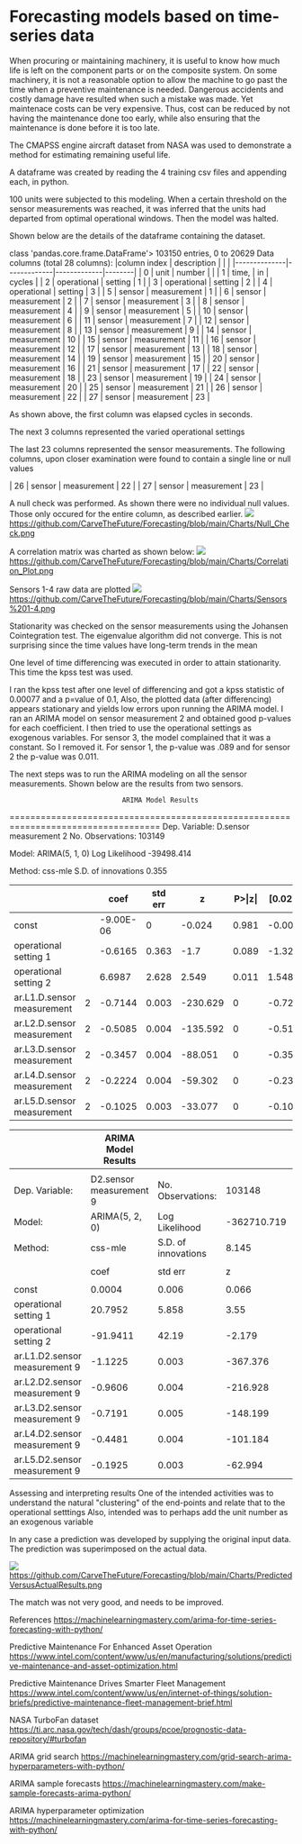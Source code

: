 # Forecasting models based on time-series data
When procuring or maintaining machinery, it is useful to know how much life is left on the component parts or on the composite system.
On some machinery, it is not a reasonable option to allow the machine to go past the time when a preventive maintenance is needed. 
Dangerous accidents and costly damage have resulted when such a mistake was made.
Yet maintenace costs can be very expensive.
Thus, cost can be reduced by not having the maintenance done too early, while also ensuring that the maintenance is done before it is too late.

The CMAPSS engine aircraft dataset from NASA was used to demonstrate a method for estimating remaining useful life.

A dataframe was created by reading the 4 training csv files and appending each, in python.


100 units were subjected to this modeling.
When a certain threshold on the sensor measurements was reached, it was inferred that the units had departed from optimal operational windows. Then the model was halted.

Shown below are the details of the dataframe containing the dataset.


class 'pandas.core.frame.DataFrame'>
103150 entries, 0 to 20629
Data columns (total 28 columns):
|column index  | description |             |        |
|--------------|-------------|-------------|--------|
| 0            | unit        | number      |        |
| 1            | time,       | in          | cycles |
| 2            | operational | setting     | 1      |
| 3            | operational | setting     | 2      |
| 4            | operational | setting     | 3      |
| 5            | sensor      | measurement | 1      |
| 6            | sensor      | measurement | 2      |
| 7            | sensor      | measurement | 3      |
| 8            | sensor      | measurement | 4      |
| 9            | sensor      | measurement | 5      |
| 10           | sensor      | measurement | 6      |
| 11           | sensor      | measurement | 7      |
| 12           | sensor      | measurement | 8      |
| 13           | sensor      | measurement | 9      |
| 14           | sensor      | measurement | 10     |
| 15           | sensor      | measurement | 11     |
| 16           | sensor      | measurement | 12     |
| 17           | sensor      | measurement | 13     |
| 18           | sensor      | measurement | 14     |
| 19           | sensor      | measurement | 15     |
| 20           | sensor      | measurement | 16     |
| 21           | sensor      | measurement | 17     |
| 22           | sensor      | measurement | 18     |
| 23           | sensor      | measurement | 19     |
| 24           | sensor      | measurement | 20     |
| 25           | sensor      | measurement | 21     |
| 26           | sensor      | measurement | 22     |
| 27           | sensor      | measurement | 23     |

As shown above, the first column was elapsed cycles in seconds.

The next 3 columns represented the varied operational settings

The last 23 columns represented the sensor measurements.
The following columns, upon closer examination were found to contain a single line or null values


| 26           | sensor      | measurement | 22     |
| 27           | sensor      | measurement | 23     |

A null check was performed. As shown there were no individual null values. Those only occured for the entire column, as described earlier.
![](Charts/Null_Check.png)
https://github.com/CarveTheFuture/Forecasting/blob/main/Charts/Null_Check.png


A correlation matrix was charted as shown below:
![](Charts/Correlation_Plot.png)
https://github.com/CarveTheFuture/Forecasting/blob/main/Charts/Correlation_Plot.png

Sensors 1-4 raw data are plotted
![](Charts/Sensors%201-4.png)
https://github.com/CarveTheFuture/Forecasting/blob/main/Charts/Sensors%201-4.png

Stationarity was checked on the sensor measurements using the Johansen Cointegration test.
The eigenvalue algorithm did not converge.
This is not surprising since the time values have long-term trends in the mean

One level of time differencing was executed in order to attain stationarity.
This time the kpss test was used. 

I ran the kpss test after one level of differencing and got a kpss statistic of 0.00077 and a p=value of
 0.1, Also, the plotted data (after differencing) appears stationary and yields low errors upon running the ARIMA model.
I ran an ARIMA model on sensor measurement 2 and obtained good p-values for each coefficient.
I then tried to use the operational settings as exogenous variables. For sensor 3, the model complained that it was a constant. 
So I removed it. For sensor 1, the p-value was .089 and for sensor 2 the p-value was 0.011.

The next steps was to run the ARIMA modeling on all the sensor measurements.
Shown below are the results from two sensors.

                                ARIMA Model Results                                
===================================================================================
Dep. Variable:     D.sensor measurement  2   No. Observations:               103149

Model:                      ARIMA(5, 1, 0)   Log Likelihood              -39498.414

Method:                            css-mle   S.D. of innovations              0.355


                                                                                   
|                            |   | coef      | std err | z        | P>\|z\| | [0.025 | 0.975] |
|----------------------------|---|-----------|---------|----------|---------|--------|--------|
| const                      |   | -9.00E-06 | 0       | -0.024   | 0.981   | -0.001 | 0.001  |
| operational setting 1      |   | -0.6165   | 0.363   | -1.7     | 0.089   | -1.327 | 0.094  |
| operational setting 2      |   | 6.6987    | 2.628   | 2.549    | 0.011   | 1.548  | 11.849 |
| ar.L1.D.sensor measurement | 2 | -0.7144   | 0.003   | -230.629 | 0       | -0.72  | -0.708 |
| ar.L2.D.sensor measurement | 2 | -0.5085   | 0.004   | -135.592 | 0       | -0.516 | -0.501 |
| ar.L3.D.sensor measurement | 2 | -0.3457   | 0.004   | -88.051  | 0       | -0.353 | -0.338 |
| ar.L4.D.sensor measurement | 2 | -0.2224   | 0.004   | -59.302  | 0       | -0.23  | -0.215 |
| ar.L5.D.sensor measurement | 2 | -0.1025   | 0.003   | -33.077  | 0       | -0.109 | -0.096 |

                                                                        
|                                | ARIMA Model Results      |                     |             |         |          |        |   |
|--------------------------------|--------------------------|---------------------|-------------|---------|----------|--------|---|
|                                |                          |                     |             |         |          |        |   |
| Dep. Variable:                 | D2.sensor measurement  9 | No. Observations:   | 103148      |         |          |        |   |
| Model:                         | ARIMA(5, 2, 0)           | Log Likelihood      | -362710.719 |         |          |        |   |
| Method:                        | css-mle                  | S.D. of innovations | 8.145       |         |          |        |   |
|                                |                          |                     |             |         |          |        |   |
|                                | coef                     | std err             | z           | P>\|z\| | [0.025   | 0.975] |   |
|                                |                          |                     |             |         |          |        |   |
| const                          | 0.0004                   | 0.006               | 0.066       | 0.948   | -0.011   | 0.012  |   |
| operational setting 1          | 20.7952                  | 5.858               | 3.55        | 0       | 9.315    | 32.276 |   |
| operational setting 2          | -91.9411                 | 42.19               | -2.179      | 0.029   | -174.633 | -9.25  |   |
| ar.L1.D2.sensor measurement  9 | -1.1225                  | 0.003               | -367.376    | 0       | -1.129   | -1.117 |   |
| ar.L2.D2.sensor measurement  9 | -0.9606                  | 0.004               | -216.928    | 0       | -0.969   | -0.952 |   |
| ar.L3.D2.sensor measurement  9 | -0.7191                  | 0.005               | -148.199    | 0       | -0.729   | -0.71  |   |
| ar.L4.D2.sensor measurement  9 | -0.4481                  | 0.004               | -101.184    | 0       | -0.457   | -0.439 |   |
| ar.L5.D2.sensor measurement  9 | -0.1925                  | 0.003               | -62.994     | 0       | -0.198   | -0.186 |   |

Assessing and interpreting results
One of the intended activities was to understand the natural "clustering" of the end-points and relate that to the operational setttings
Also, intended was to perhaps add the unit number as an exogenous variable

In any case a prediction was developed by supplying the original input data.
The prediction was superimposed on the actual data. 

![](Charts/PredictedVersusActualResults.png)
https://github.com/CarveTheFuture/Forecasting/blob/main/Charts/PredictedVersusActualResults.png

The match was not very good, and needs to be improved.

References
https://machinelearningmastery.com/arima-for-time-series-forecasting-with-python/  


 Predictive Maintenance For Enhanced Asset Operation  
https://www.intel.com/content/www/us/en/manufacturing/solutions/predictive-maintenance-and-asset-optimization.html

Predictive Maintenance Drives Smarter Fleet Management  
https://www.intel.com/content/www/us/en/internet-of-things/solution-briefs/predictive-maintenance-fleet-management-brief.html

NASA TurboFan dataset  
https://ti.arc.nasa.gov/tech/dash/groups/pcoe/prognostic-data-repository/#turbofan  

ARIMA grid search
https://machinelearningmastery.com/grid-search-arima-hyperparameters-with-python/  

ARIMA sample forecasts
https://machinelearningmastery.com/make-sample-forecasts-arima-python/  

ARIMA hyperparameter optimization
https://machinelearningmastery.com/arima-for-time-series-forecasting-with-python/  






